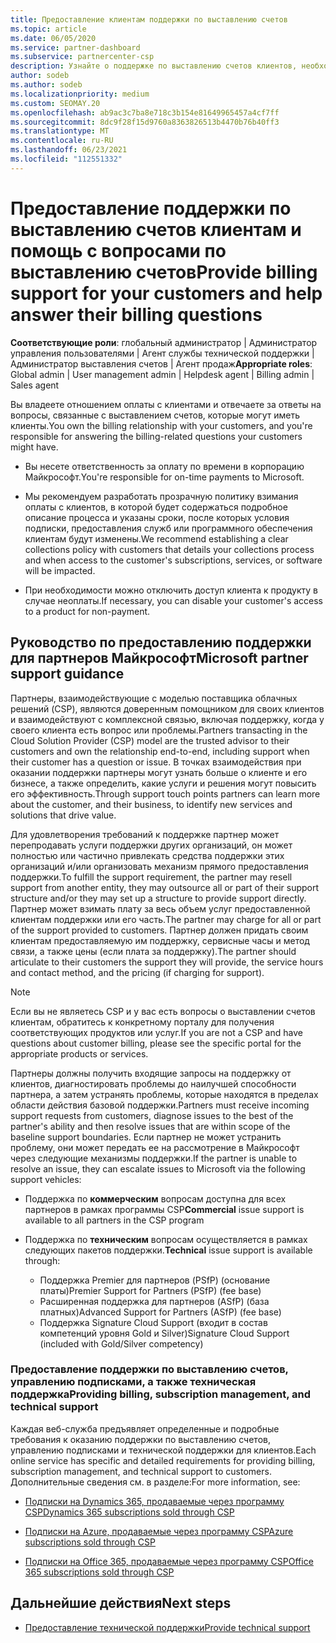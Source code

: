 ```yaml
---
title: Предоставление клиентам поддержки по выставлению счетов
ms.topic: article
ms.date: 06/05/2020
ms.service: partner-dashboard
ms.subservice: partnercenter-csp
description: Узнайте о поддержке по выставлению счетов клиентов, необходимой для партнеров по программе поставщика облачных решений (CSP). Эта поддержка включает в себя отношение оплаты клиентов и ответы на вопросы о выставлении счетов.
author: sodeb
ms.author: sodeb
ms.localizationpriority: medium
ms.custom: SEOMAY.20
ms.openlocfilehash: ab9ac3c7ba8e718c3b154e81649965457a4cf7ff
ms.sourcegitcommit: 8dc9f28f15d9760a8363826513b4470b76b40ff3
ms.translationtype: MT
ms.contentlocale: ru-RU
ms.lasthandoff: 06/23/2021
ms.locfileid: "112551332"
---
```

# <a name="provide-billing-support-for-your-customers-and-help-answer-their-billing-questions"></a><span data-ttu-id="92a0c-104">Предоставление поддержки по выставлению счетов клиентам и помощь с вопросами по выставлению счетов</span><span class="sxs-lookup"><span data-stu-id="92a0c-104">Provide billing support for your customers and help answer their billing questions</span></span>


<span data-ttu-id="92a0c-105">**Соответствующие роли**: глобальный администратор | Администратор управления пользователями | Агент службы технической поддержки | Администратор выставления счетов | Агент продаж</span><span class="sxs-lookup"><span data-stu-id="92a0c-105">**Appropriate roles**: Global admin | User management admin | Helpdesk agent | Billing admin | Sales agent</span></span>

<span data-ttu-id="92a0c-106">Вы владеете отношением оплаты с клиентами и отвечаете за ответы на вопросы, связанные с выставлением счетов, которые могут иметь клиенты.</span><span class="sxs-lookup"><span data-stu-id="92a0c-106">You own the billing relationship with your customers, and you're responsible for answering the billing-related questions your customers might have.</span></span>

- <span data-ttu-id="92a0c-107">Вы несете ответственность за оплату по времени в корпорацию Майкрософт.</span><span class="sxs-lookup"><span data-stu-id="92a0c-107">You're responsible for on-time payments to Microsoft.</span></span>

- <span data-ttu-id="92a0c-108">Мы рекомендуем разработать прозрачную политику взимания оплаты с клиентов, в которой будет содержаться подробное описание процесса и указаны сроки, после которых условия подписки, предоставления служб или программного обеспечения клиентам будут изменены.</span><span class="sxs-lookup"><span data-stu-id="92a0c-108">We recommend establishing a clear collections policy with customers that details your collections process and when access to the customer's subscriptions, services, or software will be impacted.</span></span>

- <span data-ttu-id="92a0c-109">При необходимости можно отключить доступ клиента к продукту в случае неоплаты.</span><span class="sxs-lookup"><span data-stu-id="92a0c-109">If necessary, you can disable your customer's access to a product for non-payment.</span></span>

## <a name="microsoft-partner-support-guidance"></a><span data-ttu-id="92a0c-110">Руководство по предоставлению поддержки для партнеров Майкрософт</span><span class="sxs-lookup"><span data-stu-id="92a0c-110">Microsoft partner support guidance</span></span>

<span data-ttu-id="92a0c-111">Партнеры, взаимодействующие с моделью поставщика облачных решений (CSP), являются доверенным помощником для своих клиентов и взаимодействуют с комплексной связью, включая поддержку, когда у своего клиента есть вопрос или проблемы.</span><span class="sxs-lookup"><span data-stu-id="92a0c-111">Partners transacting in the Cloud Solution Provider (CSP) model are the trusted advisor to their customers and own the relationship end-to-end, including support when their customer has a question or issue.</span></span> <span data-ttu-id="92a0c-112">В точках взаимодействия при оказании поддержки партнеры могут узнать больше о клиенте и его бизнесе, а также определить, какие услуги и решения могут повысить его эффективность.</span><span class="sxs-lookup"><span data-stu-id="92a0c-112">Through support touch points partners can learn more about the customer, and their business, to identify new services and solutions that drive value.</span></span>

<span data-ttu-id="92a0c-113">Для удовлетворения требований к поддержке партнер может перепродавать услуги поддержки других организаций, он может полностью или частично привлекать средства поддержки этих организаций и/или организовать механизм прямого предоставления поддержки.</span><span class="sxs-lookup"><span data-stu-id="92a0c-113">To fulfill the support requirement, the partner may resell support from another entity, they may outsource all or part of their support structure and/or they may set up a structure to provide support directly.</span></span>  <span data-ttu-id="92a0c-114">Партнер может взимать плату за весь объем услуг предоставленной клиентам поддержки или его часть.</span><span class="sxs-lookup"><span data-stu-id="92a0c-114">The partner may charge for all or part of the support provided to customers.</span></span> <span data-ttu-id="92a0c-115">Партнер должен придать своим клиентам предоставляемую им поддержку, сервисные часы и метод связи, а также цены (если плата за поддержку).</span><span class="sxs-lookup"><span data-stu-id="92a0c-115">The partner should articulate to their customers the support they will provide, the service hours and contact method, and the pricing (if charging for support).</span></span> 

>[!Note]
><span data-ttu-id="92a0c-116">Если вы не являетесь CSP и у вас есть вопросы о выставлении счетов клиентам, обратитесь к конкретному порталу для получения соответствующих продуктов или услуг.</span><span class="sxs-lookup"><span data-stu-id="92a0c-116">If you are not a CSP and have questions about customer billing, please see the specific portal for the appropriate products or services.</span></span>

<span data-ttu-id="92a0c-117">Партнеры должны получить входящие запросы на поддержку от клиентов, диагностировать проблемы до наилучшей способности партнера, а затем устранять проблемы, которые находятся в пределах области действия базовой поддержки.</span><span class="sxs-lookup"><span data-stu-id="92a0c-117">Partners must receive incoming support requests from customers, diagnose issues to the best of the partner's ability and then resolve issues that are within scope of the baseline support boundaries.</span></span> <span data-ttu-id="92a0c-118">Если партнер не может устранить проблему, они может передать ее на рассмотрение в Майкрософт через следующие механизмы поддержки.</span><span class="sxs-lookup"><span data-stu-id="92a0c-118">If the partner is unable to resolve an issue, they can escalate issues to Microsoft via the following support vehicles:</span></span>

- <span data-ttu-id="92a0c-119">Поддержка по **коммерческим** вопросам доступна для всех партнеров в рамках программы CSP</span><span class="sxs-lookup"><span data-stu-id="92a0c-119">**Commercial** issue support is available to all partners in the CSP program</span></span>

- <span data-ttu-id="92a0c-120">Поддержка по **техническим** вопросам осуществляется в рамках следующих пакетов поддержки.</span><span class="sxs-lookup"><span data-stu-id="92a0c-120">**Technical** issue support is available through:</span></span>

  - <span data-ttu-id="92a0c-121">Поддержка Premier для партнеров (PSfP) (основание платы)</span><span class="sxs-lookup"><span data-stu-id="92a0c-121">Premier Support for Partners (PSfP) (fee base)</span></span>
  - <span data-ttu-id="92a0c-122">Расширенная поддержка для партнеров (ASfP) (база платных)</span><span class="sxs-lookup"><span data-stu-id="92a0c-122">Advanced Support for Partners (ASfP) (fee base)</span></span>
  - <span data-ttu-id="92a0c-123">Поддержка Signature Cloud Support (входит в состав компетенций уровня Gold и Silver)</span><span class="sxs-lookup"><span data-stu-id="92a0c-123">Signature Cloud Support (included with Gold/Silver competency)</span></span>

### <a name="providing-billing-subscription-management-and-technical-support"></a><span data-ttu-id="92a0c-124">Предоставление поддержки по выставлению счетов, управлению подписками, а также техническая поддержка</span><span class="sxs-lookup"><span data-stu-id="92a0c-124">Providing billing, subscription management, and technical support</span></span> 

<span data-ttu-id="92a0c-125">Каждая веб-служба предъявляет определенные и подробные требования к оказанию поддержки по выставлению счетов, управлению подписками и технической поддержки для клиентов.</span><span class="sxs-lookup"><span data-stu-id="92a0c-125">Each online service has specific and detailed requirements for providing billing, subscription management, and technical support to customers.</span></span> <span data-ttu-id="92a0c-126">Дополнительные сведения см. в разделе:</span><span class="sxs-lookup"><span data-stu-id="92a0c-126">For more information, see:</span></span>

- [<span data-ttu-id="92a0c-127">Подписки на Dynamics 365, продаваемые через программу CSP</span><span class="sxs-lookup"><span data-stu-id="92a0c-127">Dynamics 365 subscriptions sold through CSP</span></span>](https://www.microsoftpartnercommunity.com/t5/CSP/Microsoft-Partner-Support-Guidance/m-p/5262#M30)

- [<span data-ttu-id="92a0c-128">Подписки на Azure, продаваемые через программу CSP</span><span class="sxs-lookup"><span data-stu-id="92a0c-128">Azure subscriptions sold through CSP</span></span>](https://www.microsoftpartnercommunity.com/t5/CSP/Microsoft-Partner-Support-Guidance/m-p/5263#M31)

- [<span data-ttu-id="92a0c-129">Подписки на Office 365, продаваемые через программу CSP</span><span class="sxs-lookup"><span data-stu-id="92a0c-129">Office 365 subscriptions sold through CSP</span></span>](https://www.microsoftpartnercommunity.com/t5/CSP/Microsoft-Partner-Support-Guidance/m-p/5264#M32)
 
## <a name="next-steps"></a><span data-ttu-id="92a0c-130">Дальнейшие действия</span><span class="sxs-lookup"><span data-stu-id="92a0c-130">Next steps</span></span>

- [<span data-ttu-id="92a0c-131">Предоставление технической поддержки</span><span class="sxs-lookup"><span data-stu-id="92a0c-131">Provide technical support</span></span>](provide-technical-support.md)